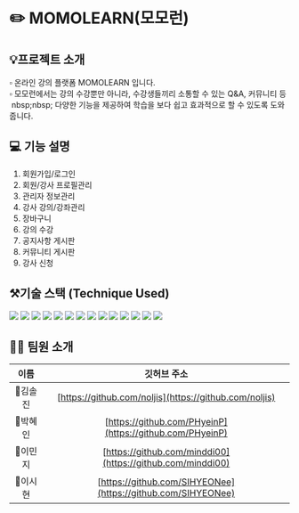 # ✏️ MOMOLEARN(모모런) 

## 💡프로젝트 소개
▫️ 온라인 강의 플랫폼 MOMOLEARN 입니다. <br>
▫️ 모모런에서는 강의 수강뿐만 아니라, 수강생들끼리 소통할 수 있는 Q&A, 커뮤니티 등 <br>
&nbsp;nbsp;nbsp; 다양한 기능을 제공하여 학습을 보다 쉽고 효과적으로 할 수 있도록 도와줍니다.

## 💻 기능 설명
1. 회원가입/로그인
2. 회원/강사 프로필관리
3. 관리자 정보관리
4. 강사 강의/강좌관리
5. 장바구니
6. 강의 수강
7. 공지사항 게시판
8. 커뮤니티 게시판
9. 강사 신청


## ⚒️기술 스택 (Technique Used)

<p>
<img src="https://img.shields.io/badge/Spring-6DB33F?style=for-the-badge&logo=Spring&logoColor=green">
<img src="https://img.shields.io/badge/mysql-4479A1?style=for-the-badge&logo=mysql&logoColor=white"> 
<img src="https://img.shields.io/badge/java-0F2B77?style=for-the-badge&logo=java&logoColor=white"> 
<img src="https://img.shields.io/badge/html5-E34F26?style=for-the-badge&logo=html5&logoColor=white"> 
<img src="https://img.shields.io/badge/css-1572B6?style=for-the-badge&logo=css3&logoColor=white"> 
<img src="https://img.shields.io/badge/javascript-F7DF1E?style=for-the-badge&logo=javascript&logoColor=black">
<img src="https://img.shields.io/badge/Apache Tomcat-F8DC75?style=for-the-badge&logo=apachetomcat&logoColor=black"> 
<img src="https://img.shields.io/badge/github-CB08C5?style=for-the-badge&logo=github&logoColor=white">
<img src="https://img.shields.io/badge/git-F05032?style=for-the-badge&logo=git&logoColor=white">
<img src="https://img.shields.io/badge/miro-EAB700?style=for-the-badge&logo=miro&logoColor=black">
<img src="https://img.shields.io/badge/VisualStudioCode-00A6CC?style=for-the-badge&logo=visualstudiocode&logoColor=white">
<img src="https://img.shields.io/badge/slack-4F007A?style=for-the-badge&logo=slack&logoColor=white">
<img src="https://img.shields.io/badge/notion-00C9C2?style=for-the-badge&logo=notion&logoColor=black">
<img src="https://img.shields.io/badge/bootstrap-9933FF?style=for-the-badge&logo=bootstrap&logoColor=white">
</p>

## 👩‍💻 팀원 소개

|   이름   |                        깃허브 주소                         | 
| :------: | :--------------------------------------------------------: | 
|  🌱김솔진  | [https://github.com/noljis](https://github.com/noljis)   | 
|  🌌박혜인  | [https://github.com/PHyeinP](https://github.com/PHyeinP) |
|  🐲이민지  | [https://github.com/minddi00](https://github.com/minddi00) |
|  🍋이시현  | [https://github.com/SIHYEONee](https://github.com/SIHYEONee) |

